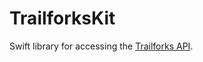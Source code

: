 # TrailforksKit

Swift library for accessing the [Trailforks API](https://www.trailforks.com/about/api/).
